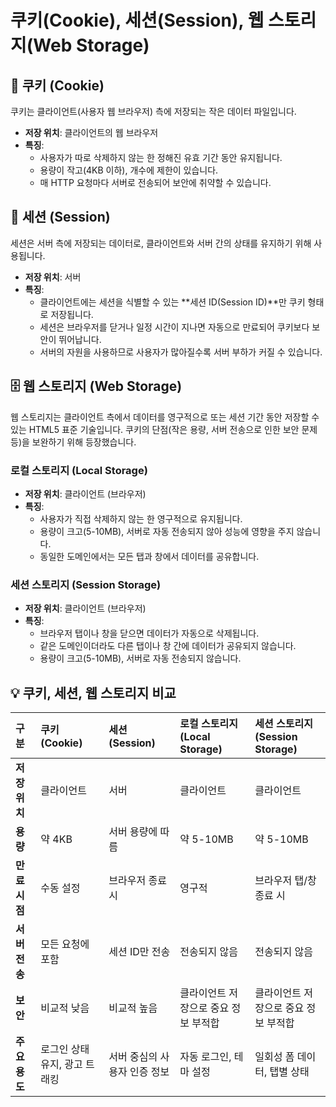 # 쿠키(Cookie), 세션(Session), 웹 스토리지(Web Storage)

## 🍪 쿠키 (Cookie)

쿠키는 클라이언트(사용자 웹 브라우저) 측에 저장되는 작은 데이터 파일입니다.

- **저장 위치**: 클라이언트의 웹 브라우저
- **특징**:
  - 사용자가 따로 삭제하지 않는 한 정해진 유효 기간 동안 유지됩니다.
  - 용량이 작고(4KB 이하), 개수에 제한이 있습니다.
  - 매 HTTP 요청마다 서버로 전송되어 보안에 취약할 수 있습니다.

## 🔑 세션 (Session)

세션은 서버 측에 저장되는 데이터로, 클라이언트와 서버 간의 상태를 유지하기 위해 사용됩니다.

- **저장 위치**: 서버
- **특징**:
  - 클라이언트에는 세션을 식별할 수 있는 **세션 ID(Session ID)**만 쿠키 형태로 저장됩니다.
  - 세션은 브라우저를 닫거나 일정 시간이 지나면 자동으로 만료되어 쿠키보다 보안이 뛰어납니다.
  - 서버의 자원을 사용하므로 사용자가 많아질수록 서버 부하가 커질 수 있습니다.

## 🗄️ 웹 스토리지 (Web Storage)

웹 스토리지는 클라이언트 측에서 데이터를 영구적으로 또는 세션 기간 동안 저장할 수 있는 HTML5 표준 기술입니다. 쿠키의 단점(작은 용량, 서버 전송으로 인한 보안 문제 등)을 보완하기 위해 등장했습니다.

### 로컬 스토리지 (Local Storage)

- **저장 위치**: 클라이언트 (브라우저)
- **특징**:
  - 사용자가 직접 삭제하지 않는 한 영구적으로 유지됩니다.
  - 용량이 크고(5-10MB), 서버로 자동 전송되지 않아 성능에 영향을 주지 않습니다.
  - 동일한 도메인에서는 모든 탭과 창에서 데이터를 공유합니다.

### 세션 스토리지 (Session Storage)

- **저장 위치**: 클라이언트 (브라우저)
- **특징**:
  - 브라우저 탭이나 창을 닫으면 데이터가 자동으로 삭제됩니다.
  - 같은 도메인이더라도 다른 탭이나 창 간에 데이터가 공유되지 않습니다.
  - 용량이 크고(5-10MB), 서버로 자동 전송되지 않습니다.

## 💡 쿠키, 세션, 웹 스토리지 비교

| 구분          | 쿠키 (Cookie)                 | 세션 (Session)               | 로컬 스토리지 (Local Storage)        | 세션 스토리지 (Session Storage)      |
| :------------ | :---------------------------- | :--------------------------- | :----------------------------------- | :----------------------------------- |
| **저장 위치** | 클라이언트                    | 서버                         | 클라이언트                           | 클라이언트                           |
| **용량**      | 약 4KB                        | 서버 용량에 따름             | 약 5-10MB                            | 약 5-10MB                            |
| **만료 시점** | 수동 설정                     | 브라우저 종료 시             | 영구적                               | 브라우저 탭/창 종료 시               |
| **서버 전송** | 모든 요청에 포함              | 세션 ID만 전송               | 전송되지 않음                        | 전송되지 않음                        |
| **보안**      | 비교적 낮음                   | 비교적 높음                  | 클라이언트 저장으로 중요 정보 부적합 | 클라이언트 저장으로 중요 정보 부적합 |
| **주요 용도** | 로그인 상태 유지, 광고 트래킹 | 서버 중심의 사용자 인증 정보 | 자동 로그인, 테마 설정               | 일회성 폼 데이터, 탭별 상태          |
